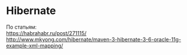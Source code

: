 # Hibernate
По статьям: <br/> 
https://habrahabr.ru/post/271115/ <br/> 
http://www.mkyong.com/hibernate/maven-3-hibernate-3-6-oracle-11g-example-xml-mapping/
